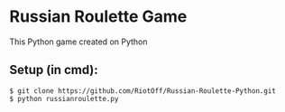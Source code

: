 # Russian Roulette Game
This Python game created on Python
## Setup (in cmd):
```
$ git clone https://github.com/RiotOff/Russian-Roulette-Python.git
$ python russianroulette.py
```
